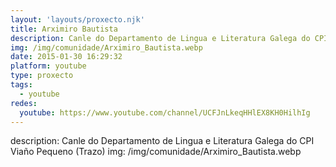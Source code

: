 ```yaml
---
layout: 'layouts/proxecto.njk'
title: Arximiro Bautista
description: Canle do Departamento de Lingua e Literatura Galega do CPI Viaño Pequeno (Trazo)
img: /img/comunidade/Arximiro_Bautista.webp
date: 2015-01-30 16:29:32
platform: youtube
type: proxecto
tags:
  - youtube
redes:
  youtube: https://www.youtube.com/channel/UCFJnLkeqHHlEX8KH0HilhIg
---
```

description: Canle do Departamento de Lingua e Literatura Galega do CPI Viaño Pequeno (Trazo)
img: /img/comunidade/Arximiro_Bautista.webp
